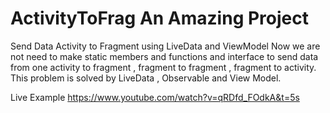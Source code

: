 # ActivityToFrag An Amazing Project
Send Data Activity to Fragment using LiveData and ViewModel
Now we are not need to make static members and functions and interface to send data from one activity to fragment , fragment to fragment , fragment to activity.
This problem is solved by LiveData , Observable and View Model.

Live Example 
https://www.youtube.com/watch?v=qRDfd_FOdkA&t=5s
